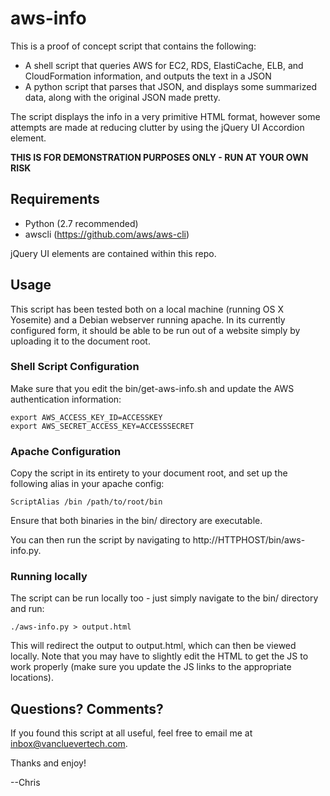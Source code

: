 aws-info
========

This is a proof of concept script that contains the following:

 * A shell script that queries AWS for EC2, RDS, ElastiCache, ELB, 
 and CloudFormation information, and outputs the text in a JSON
 * A python script that parses that JSON, and displays some summarized
 data, along with the original JSON made pretty.

The script displays the info in a very primitive HTML format, however 
some attempts are made at reducing clutter by using the jQuery UI 
Accordion element.

**THIS IS FOR DEMONSTRATION PURPOSES ONLY - RUN AT YOUR OWN RISK**

Requirements
-----------

 * Python (2.7 recommended)
 * awscli (https://github.com/aws/aws-cli)

jQuery UI elements are contained within this repo.

Usage
-----

This script has been tested both on a local machine (running OS X Yosemite)
and a Debian webserver running apache. In its currently configured form,
it should be able to be run out of a website simply by uploading it to the
document root.

### Shell Script Configuration

Make sure that you edit the bin/get-aws-info.sh and update the AWS
authentication information:

    export AWS_ACCESS_KEY_ID=ACCESSKEY
    export AWS_SECRET_ACCESS_KEY=ACCESSSECRET

### Apache Configuration

Copy the script in its entirety to your document root, and set up the
following alias in your apache config:

    ScriptAlias /bin /path/to/root/bin

Ensure that both binaries in the bin/ directory are executable.

You can then run the script by navigating to http://HTTPHOST/bin/aws-info.py.

### Running locally

The script can be run locally too - just simply navigate to the bin/ 
directory and run:

    ./aws-info.py > output.html

This will redirect the output to output.html, which can then be viewed
locally. Note that you may have to slightly edit the HTML to get the JS
to work properly (make sure you update the JS links to the appropriate
locations).

Questions? Comments?
--------------------

If you found this script at all useful, feel free to email me at
inbox@vancluevertech.com.

Thanks and enjoy!

--Chris
